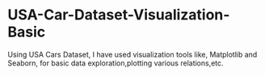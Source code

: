 # USA-Car-Dataset-Visualization-Basic
Using USA Cars Dataset, I have used visualization tools like, Matplotlib and Seaborn, for basic data exploration,plotting various relations,etc.
